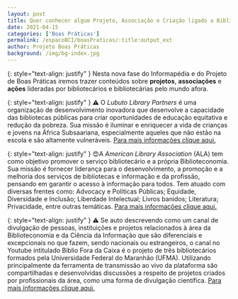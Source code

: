 ```yaml
---
layout: post
title: Quer conhecer algum Projeto, Associação e Criação ligado a Biblioteconomia e Ciência da Informação?
date: 2021-04-15
categories: ['Boas Práticas']
permalink: /espacoBCI/boasPraticas/:title:output_ext
author: Projeto Boas Práticas
background: /img/bg-index.jpg
---
```

{: style="text-align: justify" }
Nesta nova fase do Informapédia e do Projeto de Boas Práticas iremos trazer conteúdos sobre **projetos**, **associações** e **ações** lideradas por bibliotecários e bibliotecárias pelo mundo afora.

{: style="text-align: justify" }
⚠️ O _Lubuto Library Partners_ é uma organização de desenvolvimento inovadora que desenvolve a capacidade das bibliotecas públicas para criar oportunidades de educação equitativa e redução da pobreza. Sua missão é iluminar e enriquecer a vida de crianças e jovens na África Subsaariana, especialmente aqueles que não estão na escola e são altamente vulneráveis.
[Para mais informações clique aqui.](https://www.lubuto.org/)

{: style="text-align: justify" }
😍A *American Library Association* (ALA) tem como objetivo promover o serviço bibliotecário e a própria Biblioteconomia. Sua missão é fornecer liderança para o desenvolvimento, a promoção e a melhoria dos serviços de bibliotecas e informação e da profissão, pensando em garantir o acesso à informação para todos. Tem atuado com diversas frentes como: Advocacy e Políticas Públicas; Equidade, Diversidade e Inclusão; Liberdade Intelectual; Livros banidos; Literatura; Privacidade, entre outras temáticas. 
[Para mais informações clique aqui.](http://www.ala.org/)

{: style="text-align: justify" }
⚠️ Se auto descrevendo como um canal de divulgação de pessoas, instituições e projetos relacionados à área da Biblioteconomia e da Ciência da Informação que são diferenciais e excepcionais no que fazem, sendo nacionais ou estrangeiros, o canal no Youtube intitulado Biblio Fora da Caixa é o projeto de três bibliotecários formados pela Universidade Federal do Maranhão (UFMA). Utilizando principalmente da ferramenta de transmissão ao vivo da plataforma são compartilhadas e desenvolvidas discussões a respeito de projetos criados por profissionais da área, como uma forma de divulgação científica.
[Para mais informações clique aqui.](https://www.youtube.com/c/BiblioForadaCaixa/featured)
